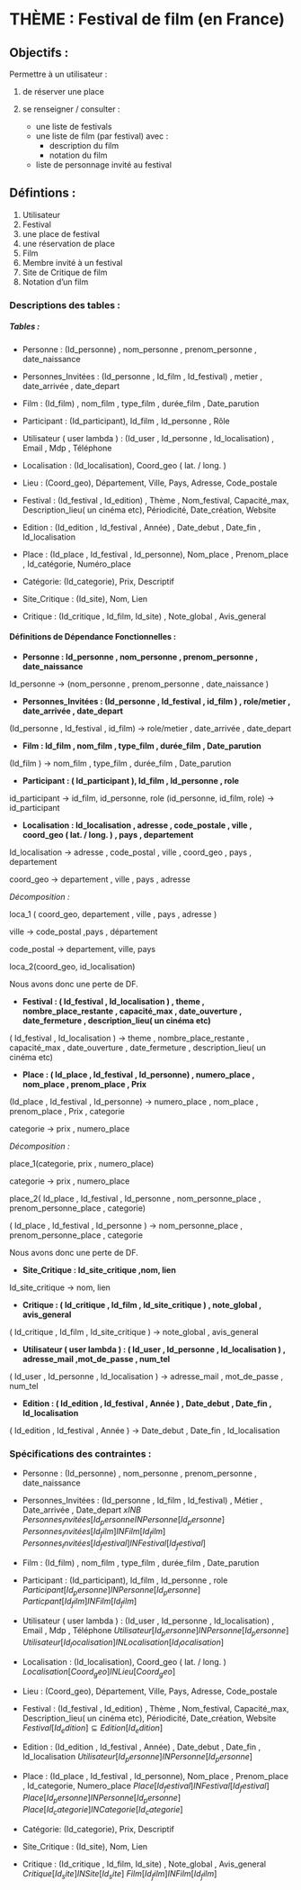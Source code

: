 # THÈME : Festival de film (en France)

## Objectifs :
Permettre à un utilisateur :

1. de réserver une place

2.  se renseigner / consulter :
	* une liste de festivals
	* une liste de film (par festival) avec :
		* description du film
		* notation du film
	* liste de personnage invité au festival

## Défintions :

1. Utilisateur
2. Festival
3. une place de festival
4. une réservation de place
5. Film
6. Membre invité à un festival
7. Site de Critique de film
8. Notation d’un film

### Descriptions des tables :

##### Tables :

* Personne : (Id_personne) , nom_personne , prenom_personne , date_naissance 

* Personnes_Invitées : (Id_personne , Id_film , Id_festival) , metier , date_arrivée , date_depart 

* Film : (Id_film) , nom_film , type_film , durée_film , Date_parution 

* Participant : (Id_participant), Id_film , Id_personne , Rôle

* Utilisateur ( user lambda ) : (Id_user , Id_personne , Id_localisation) , Email , Mdp , Téléphone

* Localisation : (Id_localisation), Coord_geo ( lat.  / long. ) 

* Lieu : (Coord_geo),  Département, Ville, Pays, Adresse, Code_postale

* Festival : (Id_festival , Id_edition) , Thème , Nom_festival, Capacité_max, Description_lieu( un cinéma etc), Périodicité, Date_création, Website

* Edition : (Id_edition , Id_festival , Année) , Date_debut , Date_fin , Id_localisation

* Place : (Id_place , Id_festival , Id_personne), Nom_place , Prenom_place , Id_catégorie, Numéro_place 

* Catégorie: (Id_categorie), Prix, Descriptif

* Site_Critique : (Id_site), Nom, Lien

* Critique : (Id_critique , Id_film, Id_site) , Note_global , Avis_general


#### Définitions de Dépendance Fonctionnelles :

* **Personne : Id_personne , nom_personne , prenom_personne , date_naissance**

Id_personne ->  (nom_personne , prenom_personne , date_naissance ) 


* **Personnes_Invitées : (Id_personne , Id_festival , id_film ) , role/metier , date_arrivée , date_depart** 

(Id_personne , Id_festival , id_film) ->  role/metier , date_arrivée , date_depart


* **Film : Id_film , nom_film , type_film , durée_film , Date_parution**

(Id_film ) -> nom_film , type_film , durée_film , Date_parution


* **Participant : ( Id_participant ), Id_film , Id_personne , role**

id_participant -> id_film, id_personne, role
(id_personne, id_film, role) -> id_participant 


* **Localisation : Id_localisation , adresse , code_postale , ville , coord_geo ( lat.  / long. ) , pays , departement**

Id_localisation -> adresse , code_postal , ville , coord_geo , pays , departement

coord_geo -> departement , ville , pays , adresse

_Décomposition :_

loca_1 ( coord_geo, departement , ville , pays , adresse )

ville -> code_postal ,pays , département

code_postal -> departement, ville, pays

loca_2(coord_geo, id_localisation)

Nous avons donc une perte de DF.


* **Festival : ( Id_festival , Id_localisation ) , theme , nombre_place_restante , capacité_max , date_ouverture , date_fermeture , description_lieu( un cinéma etc)**

( Id_festival , Id_localisation ) -> theme , nombre_place_restante , capacité_max , date_ouverture , date_fermeture , description_lieu( un cinéma etc)


* **Place : ( Id_place , Id_festival , Id_personne) , numero_place , nom_place , prenom_place , Prix**

(Id_place , Id_festival , Id_personne) ->  numero_place , nom_place , prenom_place , Prix , categorie

categorie -> prix , numero_place

_Décomposition :_

place_1(categorie, prix , numero_place)

categorie -> prix , numero_place

place_2( Id_place , Id_festival , Id_personne , nom_personne_place , prenom_personne_place , categorie)

( Id_place , Id_festival , Id_personne ) -> nom_personne_place , prenom_personne_place , categorie

Nous avons donc une perte de DF.


* **Site_Critique : Id_site_critique ,nom,  lien**

Id_site_critique -> nom,  lien


* **Critique : (  Id_critique , Id_film , Id_site_critique ) , note_global , avis_general**

(  Id_critique , Id_film , Id_site_critique ) -> note_global , avis_general 
 
* **Utilisateur ( user lambda ) : ( Id_user , Id_personne , Id_localisation ) , adresse_mail ,mot_de_passe , num_tel**

 ( Id_user , Id_personne , Id_localisation ) ->  adresse_mail , mot_de_passe , num_tel
 
* **Edition : ( Id_edition , Id_festival , Année ) , Date_debut , Date_fin , Id_localisation**

( Id_edition , Id_festival , Année ) -> Date_debut , Date_fin , Id_localisation

### Spécifications des contraintes :

* Personne : (Id_personne) , nom_personne , prenom_personne , date_naissance 

* Personnes_Invitées : (Id_personne , Id_film , Id_festival) , Métier , Date_arrivée , Date_depart 
$x IN B$
$Personnes_Invitées[Id_personne IN Personne[Id_personne]$
$Personnes_Invitées[Id_film] IN Film[Id_film]$
$Personnes_Invitées[Id_festival] IN Festival[Id_festival]$

* Film : (Id_film) , nom_film , type_film , durée_film , Date_parution 

* Participant : (Id_participant), Id_film , Id_personne , role
$Participant[Id_personne] IN Personne[Id_personne]$
$Particpant[Id_film] IN Film[Id_film]$

* Utilisateur ( user lambda ) : (Id_user , Id_personne , Id_localisation) , Email , Mdp , Téléphone
$Utilisateur[Id_personne] IN Personne[Id_personne]$
$Utilisateur[Id_localisation] IN Localisation[Id_localisation]$

* Localisation : (Id_localisation), Coord_geo ( lat.  / long. ) 
$Localisation[Coord_geo] IN Lieu[Coord_geo]$

* Lieu : (Coord_geo),  Département, Ville, Pays, Adresse, Code_postale

* Festival : (Id_festival , Id_edition) , Thème , Nom_festival, Capacité_max, Description_lieu( un cinéma etc), Périodicité, Date_création, Website
$Festival[Id_edition] \subseteq Edition[Id_edition]$

* Edition : (Id_edition , Id_festival , Année) , Date_debut , Date_fin , Id_localisation
$Utilisateur[Id_personne] IN Personne[Id_personne]$

* Place : (Id_place , Id_festival , Id_personne), Nom_place , Prenom_place , Id_categorie, Numero_place 
$Place[Id_festival] IN Festival[Id_festival]$
$Place[Id_personne] IN Personne[Id_personne]$
$Place[Id_categorie] IN Categorie[Id_categorie]$

* Catégorie: (Id_categorie), Prix, Descriptif

* Site_Critique : (Id_site), Nom, Lien

* Critique : (Id_critique , Id_film, Id_site) , Note_global , Avis_general
$Critique[Id_site] IN  Site[Id_site]$
$Film[Id_film] IN Film[Id_film]$

